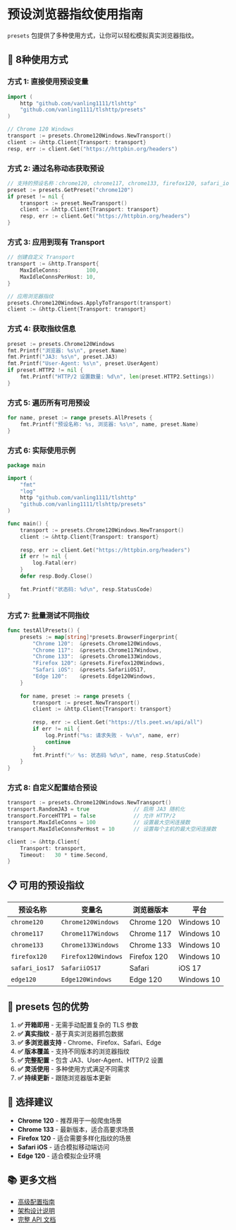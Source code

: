 # 预设浏览器指纹使用指南

`presets` 包提供了多种使用方式，让你可以轻松模拟真实浏览器指纹。

## 🎯 8种使用方式

### 方式 1: 直接使用预设变量

```go
import (
    http "github.com/vanling1111/tlshttp"
    "github.com/vanling1111/tlshttp/presets"
)

// Chrome 120 Windows
transport := presets.Chrome120Windows.NewTransport()
client := &http.Client{Transport: transport}
resp, err := client.Get("https://httpbin.org/headers")
```

### 方式 2: 通过名称动态获取预设

```go
// 支持的预设名称：chrome120, chrome117, chrome133, firefox120, safari_ios17, edge120
preset := presets.GetPreset("chrome120")
if preset != nil {
    transport := preset.NewTransport()
    client := &http.Client{Transport: transport}
    resp, err := client.Get("https://httpbin.org/headers")
}
```

### 方式 3: 应用到现有 Transport

```go
// 创建自定义 Transport
transport := &http.Transport{
    MaxIdleConns:        100,
    MaxIdleConnsPerHost: 10,
}

// 应用浏览器指纹
presets.Chrome120Windows.ApplyToTransport(transport)
client := &http.Client{Transport: transport}
```

### 方式 4: 获取指纹信息

```go
preset := presets.Chrome120Windows
fmt.Printf("浏览器: %s\n", preset.Name)
fmt.Printf("JA3: %s\n", preset.JA3)
fmt.Printf("User-Agent: %s\n", preset.UserAgent)
if preset.HTTP2 != nil {
    fmt.Printf("HTTP/2 设置数量: %d\n", len(preset.HTTP2.Settings))
}
```

### 方式 5: 遍历所有可用预设

```go
for name, preset := range presets.AllPresets {
    fmt.Printf("预设名称: %s, 浏览器: %s\n", name, preset.Name)
}
```

### 方式 6: 实际使用示例

```go
package main

import (
    "fmt"
    "log"
    http "github.com/vanling1111/tlshttp"
    "github.com/vanling1111/tlshttp/presets"
)

func main() {
    transport := presets.Chrome120Windows.NewTransport()
    client := &http.Client{Transport: transport}
    
    resp, err := client.Get("https://httpbin.org/headers")
    if err != nil {
        log.Fatal(err)
    }
    defer resp.Body.Close()
    
    fmt.Printf("状态码: %d\n", resp.StatusCode)
}
```

### 方式 7: 批量测试不同指纹

```go
func testAllPresets() {
    presets := map[string]*presets.BrowserFingerprint{
        "Chrome 120":  &presets.Chrome120Windows,
        "Chrome 117":  &presets.Chrome117Windows,
        "Chrome 133":  &presets.Chrome133Windows,
        "Firefox 120": &presets.Firefox120Windows,
        "Safari iOS":  &presets.SafariiOS17,
        "Edge 120":    &presets.Edge120Windows,
    }
    
    for name, preset := range presets {
        transport := preset.NewTransport()
        client := &http.Client{Transport: transport}
        
        resp, err := client.Get("https://tls.peet.ws/api/all")
        if err != nil {
            log.Printf("%s: 请求失败 - %v\n", name, err)
            continue
        }
        fmt.Printf("✅ %s: 状态码 %d\n", name, resp.StatusCode)
    }
}
```

### 方式 8: 自定义配置结合预设

```go
transport := presets.Chrome120Windows.NewTransport()
transport.RandomJA3 = true              // 启用 JA3 随机化
transport.ForceHTTP1 = false            // 允许 HTTP/2
transport.MaxIdleConns = 100            // 设置最大空闲连接数
transport.MaxIdleConnsPerHost = 10      // 设置每个主机的最大空闲连接数

client := &http.Client{
    Transport: transport,
    Timeout:   30 * time.Second,
}
```

## 📋 可用的预设指纹

| 预设名称 | 变量名 | 浏览器版本 | 平台 |
|---------|--------|------------|------|
| `chrome120` | `Chrome120Windows` | Chrome 120 | Windows 10 |
| `chrome117` | `Chrome117Windows` | Chrome 117 | Windows 10 |
| `chrome133` | `Chrome133Windows` | Chrome 133 | Windows 10 |
| `firefox120` | `Firefox120Windows` | Firefox 120 | Windows 10 |
| `safari_ios17` | `SafariiOS17` | Safari | iOS 17 |
| `edge120` | `Edge120Windows` | Edge 120 | Windows 10 |

## 🎯 presets 包的优势

1. **✅ 开箱即用** - 无需手动配置复杂的 TLS 参数
2. **✅ 真实指纹** - 基于真实浏览器抓包数据
3. **✅ 多浏览器支持** - Chrome、Firefox、Safari、Edge
4. **✅ 版本覆盖** - 支持不同版本的浏览器指纹
5. **✅ 完整配置** - 包含 JA3、User-Agent、HTTP/2 设置
6. **✅ 灵活使用** - 多种使用方式满足不同需求
7. **✅ 持续更新** - 跟随浏览器版本更新

## 🎯 选择建议

- **Chrome 120** - 推荐用于一般爬虫场景
- **Chrome 133** - 最新版本，适合高要求场景
- **Firefox 120** - 适合需要多样化指纹的场景
- **Safari iOS** - 适合模拟移动端访问
- **Edge 120** - 适合模拟企业环境

## 📚 更多文档

- [高级配置指南](ADVANCED_USAGE.md)
- [架构设计说明](ARCHITECTURE.md)
- [完整 API 文档](API_REFERENCE.md)
